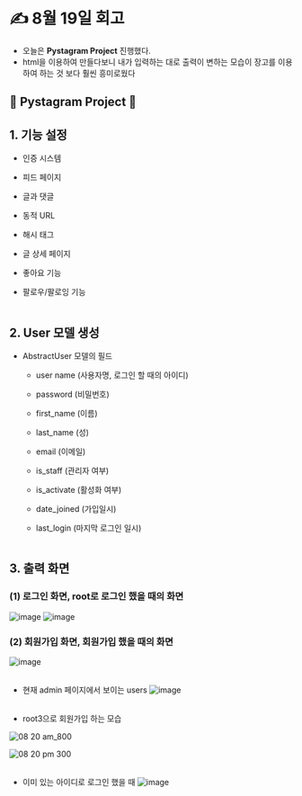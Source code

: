 # ✍️ 8월 19일 회고 
- 오늘은 **Pystagram Project** 진행했다.
- html을 이용하여 만들다보니 내가 입력하는 대로 출력이 변하는 모습이 장고를 이용하여 하는 것 보다 훨씬 흥미로웠다
  
## 💟 Pystagram Project 💟

## 1. 기능 설정

- 인증 시스템

- 피드 페이지
  
- 글과 댓글
  
- 동적 URL
  
- 해시 태그
  
- 글 상세 페이지
  
- 좋아요 기능
  
- 팔로우/팔로잉 기능
<br><br/>
## 2. User 모델 생성

- AbstractUser 모델의 필드

  - user name (사용자명, 로그인 할 때의 아이디)
    
  - password (비밀번호)
    
  - first_name (이름)
    
  - last_name (성)
    
  - email (이메일)
    
  - is_staff (관리자 여부)
    
  - is_activate (활성화 여부)
    
  - date_joined (가입일시)
    
  - last_login (마지막 로그인 일시)
<br><br/>
## 3. 출력 화면
### (1) 로그인 화면, root로 로그인 했을 때의 화면
![image](https://github.com/user-attachments/assets/897a84cc-b964-46b8-8b22-919b867eae83)
![image](https://github.com/user-attachments/assets/c2367387-ebe5-42db-9965-fea2f9170232)

### (2) 회원가입 화면, 회원가입 했을 때의 화면
![image](https://github.com/user-attachments/assets/ea3dd37c-2641-4e79-8dd6-133fef5ac26d)
<br><br/>

- 현재 admin 페이지에서 보이는 users
  ![image](https://github.com/user-attachments/assets/11ecb536-5467-4644-bfc0-8c85d1322712)
<br><br/>

- root3으로 회원가입 하는 모습

![08 20 am_800](https://github.com/user-attachments/assets/f7ef4ebf-e2ab-4455-8ae0-74d84457778d)


![08 20 pm 300](https://github.com/user-attachments/assets/9c3647b4-a066-4137-9d80-3484e1cece76)
<br><br/>

- 이미 있는 아이디로 로그인 했을 때
![image](https://github.com/user-attachments/assets/c4bbf171-e739-4f17-add5-ccdef8027aa3)
<br><br/>
  

